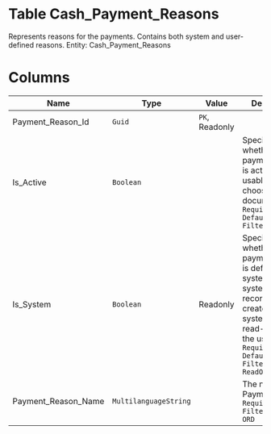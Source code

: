 # Table Cash_Payment_Reasons

Represents reasons for the payments. Contains both system and user-defined reasons. Entity: Cash_Payment_Reasons

# Columns

| Name | Type | Value | Description |
| - | - | - | --- |
|Payment_Reason_Id|`Guid`|`PK`, Readonly||
|Is_Active|`Boolean`||Specifies whether the payment reason is active and usable for choosing in new documents. `Required` `Default(true)` `Filter(eq)` |
|Is_System|`Boolean`|Readonly|Specifies whether the payment reason is defined by the system. The system defined records are created by the system and are read-only for the user. `Required` `Default(false)` `Filter(eq)` `ReadOnly` |
|Payment_Reason_Name|`MultilanguageString`||The name of this PaymentReason. `Required` `Filter(eq;like)` `ORD` |
